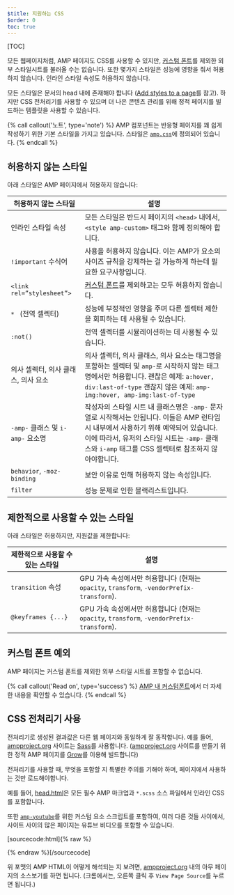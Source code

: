 ```yaml
---
$title: 지원하는 CSS
$order: 0
toc: true
---
```

[TOC]


모든 웹페이지처럼, AMP 페이지도 CSS를 사용할 수 있지만,
[커스텀 폰트](#커스텀-폰트-예외)를 제외한 외부 스타일시트를 불러올 수는 없습니다.
또한 몇가지 스타일은 성능에 영향을 줘서 허용하지 않습니다.
인라인 스타일 속성도 허용하지 않습니다.

모든 스타일은 문서의 head 내에 존재해야 합니다
([Add styles to a page](/ko/docs/guides/debug/validate.html)를 참고).
하지만 CSS 전처리기를 사용할 수 있으며 더 나은 콘텐츠 관리를 위해 정적 페이지를 빌드하는 템플릿을 사용할 수 있습니다.

{% call callout('노트', type='note') %}
    AMP 컴포넌트는 반응형 페이지를 꽤 쉽게 작성하기 위한 기본 스타일을 가지고 있습니다.
    스타일은 [`amp.css`](https://github.com/ampproject/amphtml/blob/master/css/amp.css)에 정의되어 있습니다.
{% endcall %}

## 허용하지 않는 스타일

아래 스타일은 AMP 페이지에서 허용하지 않습니다:

<table>
  <thead>
    <tr>
      <th class="col-thirty" data-th="Banned style">허용하지 않는 스타일</th>
      <th data-th="Description">설명</th>
    </tr>
  </thead>
  <tbody>
    <tr>
      <td data-th="Banned style">인라인 스타일 속성</td>
      <td data-th="Description">모든 스타일은 반드시 페이지의 <code>&lt;head&gt;</code> 내에서,
      <code>&lt;style amp-custom&gt;</code> 태그와 함께 정의해야 합니다.</td>
    </tr>
    <tr>
      <td data-th="Banned style"><code>!important</code> 수식어 </td>
      <td data-th="Description">사용을 허용하지 않습니다.
      이는 AMP가 요소의 사이즈 규칙을 강제하는 걸 가능하게 하는데 필요한 요구사항입니다.</td>
    </tr>
    <tr>
      <td data-th="Banned style"><code>&lt;link rel=”stylesheet”&gt;</code></td>
      <td data-th="Description"><a href="#커스텀-폰트-예외">커스텀 폰트</a>를 제외하고는 모두 허용하지 않습니다.</td>
    </tr>
    <tr>
      <td data-th="Banned style"><code>* </code> (전역 셀렉터)</td>
      <td data-th="Description">성능에 부정적인 영향을 주며 다른 셀렉터 제한을 회피하는 데 사용될 수 있습니다.</td>
    </tr>
    <tr>
      <td data-th="Banned style"><code>:not()</code></td>
      <td data-th="Description">전역 셀렉터를 시뮬레이션하는 데 사용될 수 있습니다.</td>
    </tr>
    <tr>
      <td data-th="Banned style">의사 셀렉터, 의사 클래스, 의사 요소</td>
      <td data-th="Description">
      의사 셀렉터, 의사 클래스, 의사 요소는 태그명을 포함하는 셀렉터 및 <code>amp-</code>로 시작하지 않는 태그명에서만 허용합니다.
      괜찮은 예제: <code>a:hover, div:last-of-type</code>
      괜찮지 않은 예제: <code>amp-img:hover, amp-img:last-of-type</code></td>
    </tr>
    <tr>
      <td data-th="Banned style"><code>-amp-</code> 클래스 및 <code>i-amp-</code> 요소명</td>
      <td data-th="Description">
      작성자의 스타일 시트 내 클래스명은 <code>-amp-</code> 문자열로 시작해서는 안됩니다.
      이들은 AMP 런타임 시 내부에서 사용하기 위해 예약되어 있습니다.
      이에 따라서, 유저의 스타일 시트는 <code>-amp-</code> 클래스와 <code>i-amp</code> 태그를 CSS 셀렉터로 참조하지 않아야합니다.
      </td>
    </tr>
    <tr>
      <td data-th="Banned style"><code>behavior</code>, <code>-moz-binding</code></td>
      <td data-th="Description">보안 이유로 인해 허용하지 않는 속성입니다.</td>
    </tr>
    <tr>
      <td data-th="Banned style"><code>filter</code></td>
      <td data-th="Description">성능 문제로 인한 블랙리스트입니다.</td>
    </tr>
  </tbody>
</table>

## 제한적으로 사용할 수 있는 스타일

아래 스타일은 허용하지만, 지원값을 제한합니다:

<table>
  <thead>
    <tr>
      <th class="col-thirty" data-th="Banned style">제한적으로 사용할 수 있는 스타일</th>
      <th data-th="Description">설명</th>
    </tr>
  </thead>
  <tbody>
    <tr>
      <td data-th="Restricted style"><code>transition</code> 속성</td>
      <td data-th="Description">GPU 가속 속성에서만 허용합니다 (현재는 <code>opacity</code>, <code>transform</code>, <code>-vendorPrefix-transform</code>).</td>
    </tr>
    <tr>
      <td data-th="Restricted style"><code>@keyframes {...}</code></td>
      <td data-th="Description">GPU 가속 속성에서만 허용합니다 (현재는 <code>opacity</code>, <code>transform</code>, <code>-vendorPrefix-transform</code>).</td>
    </tr>
  </tbody>
</table>

## 커스텀 폰트 예외
AMP 페이지는 커스텀 폰트를 제외한 외부 스타일 시트를 포함할 수 없습니다.

{% call callout('Read on', type='success') %}
[AMP 내 커스텀폰트](/ko/docs/guides/author-develop/responsive/custom_fonts.html)에서 더 자세한 내용을 확인할 수 있습니다.
{% endcall %}

## CSS 전처리기 사용

전처리기로 생성된 결과값은 다른 웹 페이지와 동일하게 잘 동작합니다.
예를 들어, [ampproject.org](https://www.ampproject.org/) 사이트는 [Sass](http://sass-lang.com/)를 사용합니다.
([ampproject.org](https://www.ampproject.org/) 사이트를 만들기 위한 정적 AMP 페이지를
[Grow](http://grow.io/)를 이용해 빌드합니다)

전처리기를 사용할 때, 무엇을 포함할 지 특별한 주의를 기해야 하며,
페이지에서 사용하는 것만 로드해야합니다.

예를 들어, [head.html](https://github.com/ampproject/docs/blob/master/views/partials/head.html)은
모든 필수 AMP 마크업과 `*.scss` 소스 파일에서 인라인 CSS를 포함합니다.

또한 [`amp-youtube`](/docs/reference/extended/amp-youtube.html)를 위한 커스텀 요소 스크립트를 포함하여,
여러 다른 것들 사이에서, 사이트 사이의 많은 페이지는 유튜브 비디오를 포함할 수 있습니다.

[sourcecode:html]{% raw %}
<head>
  <meta charset="utf-8">
  <meta name="viewport" content="width=device-width,minimum-scale=1,initial-scale=1">
  <meta content="IE=Edge" http-equiv="X-UA-Compatible">
  <meta property="og:description" content="{% if doc.description %}{{doc.description}} – {% endif %}Accelerated Mobile Pages Project">
  <meta name="description" content="{% if doc.description %}{{doc.description}} – {% endif %}Accelerated Mobile Pages Project">

  <title>Accelerated Mobile Pages Project</title>
  <link rel="shortcut icon" href="/static/img/amp_favicon.png">
  <link rel="canonical" href="https://www.ampproject.org{{doc.url.path}}">
  <link href="https://fonts.googleapis.com/css?family=Roboto:200,300,400,500,700" rel="stylesheet" type="text/css">
  <style amp-custom>
  {% include "/assets/css/main.min.css" %}
  </style>

  <style amp-boilerplate>body{-webkit-animation:-amp-start 8s steps(1,end) 0s 1 normal both;-moz-animation:-amp-start 8s steps(1,end) 0s 1 normal both;-ms-animation:-amp-start 8s steps(1,end) 0s 1 normal both;animation:-amp-start 8s steps(1,end) 0s 1 normal both}@-webkit-keyframes -amp-start{from{visibility:hidden}to{visibility:visible}}@-moz-keyframes -amp-start{from{visibility:hidden}to{visibility:visible}}@-ms-keyframes -amp-start{from{visibility:hidden}to{visibility:visible}}@-o-keyframes -amp-start{from{visibility:hidden}to{visibility:visible}}@keyframes -amp-start{from{visibility:hidden}to{visibility:visible}}</style><noscript><style amp-boilerplate>body{-webkit-animation:none;-moz-animation:none;-ms-animation:none;animation:none}</style></noscript>
  <script async src="https://cdn.ampproject.org/v0.js"></script>
  <script async custom-element="amp-carousel" src="https://cdn.ampproject.org/v0/amp-carousel-0.1.js"></script>
  <script async custom-element="amp-analytics" src="https://cdn.ampproject.org/v0/amp-analytics-0.1.js"></script>
  <script async custom-element="amp-lightbox" src="https://cdn.ampproject.org/v0/amp-lightbox-0.1.js"></script>
  <script async custom-element="amp-youtube" src="https://cdn.ampproject.org/v0/amp-youtube-0.1.js"></script>
  <script async custom-element="amp-sidebar" src="https://cdn.ampproject.org/v0/amp-sidebar-0.1.js"></script>
  <script async custom-element="amp-iframe" src="https://cdn.ampproject.org/v0/amp-iframe-0.1.js"></script>
</head>
{% endraw %}[/sourcecode]

위 포맷의 AMP HTML이 어떻게 해석되는 지 보려면,
[ampproject.org](https://www.ampproject.org/) 내의 아무 페이지의 소스보기를 하면 됩니다.
(크롬에서는, 오른쪽 클릭 후 `View Page Source`를 누르면 됩니다.)
